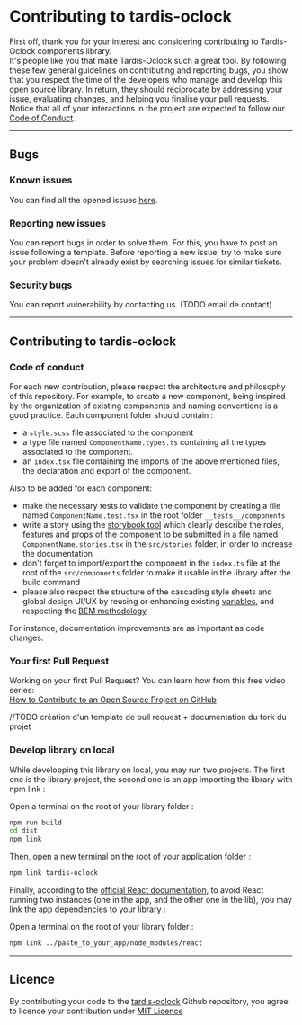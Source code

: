 # Contributing to tardis-oclock

First off, thank you for your interest and considering contributing to Tardis-Oclock components library.  
It's people like you that make Tardis-Oclock such a great tool.
By following these few general guidelines on contributing and reporting bugs, you show that you respect the time of the developers who manage and develop this open source library. In return, they should reciprocate by addressing your issue, evaluating changes, and helping you finalise your pull requests.  
Notice that all of your interactions in the project are expected to follow our [Code of Conduct](./CODE_OF_CONDUCT.md).

---

## Bugs

### Known issues

You can find all the opened issues [here](https://github.com/ecole-oclock/tardis-oclock/issues).

### Reporting new issues

You can report bugs in order to solve them. For this, you have to post an issue following a template. Before reporting a new issue, try to make sure your problem doesn't already exist by searching issues for similar tickets.

### Security bugs

You can report vulnerability by contacting us. (TODO email de contact)

---

## Contributing to tardis-oclock

### Code of conduct

For each new contribution, please respect the architecture and philosophy of this repository.
For example, to create a new component, being inspired by the organization of existing components and naming conventions is a good practice.
Each component folder should contain :

- a `style.scss` file associated to the component
- a type file named `ComponentName.types.ts` containing all the types associated to the component.
- an `index.tsx` file containing the imports of the above mentioned files, the declaration and export of the component.

Also to be added for each component:

- make the necessary tests to validate the component by creating a file named `ComponentName.test.tsx` in the root folder `__tests__/components`
- write a story using the [storybook tool](https://storybook.js.org/docs/react/writing-docs/introduction) which clearly describe the roles, features and props of the component to be submitted in a file named `ComponentName.stories.tsx` in the `src/stories` folder, in order to increase the documentation
- don't forget to import/export the component in the `index.ts` file at the root of the `src/components` folder to make it usable in the library after the build command
- please also respect the structure of the cascading style sheets and global design UI/UX by reusing or enhancing existing [variables](./src/scss/_vars.scss), and respecting the [BEM methodology](http://getbem.com/)

For instance, documentation improvements are as important as code changes.

### Your first Pull Request

Working on your first Pull Request? You can learn how from this free video series:  
[How to Contribute to an Open Source Project on GitHub](https://egghead.io/courses/how-to-contribute-to-an-open-source-project-on-github)

//TODO création d'un template de pull request + documentation du fork du projet

### Develop library on local

While developping this library on local, you may run two projects. The first one is the library project, the second one is an app importing the library with npm link :

Open a terminal on the root of your library folder :

```bash
npm run build
cd dist
npm link
```

Then, open a new terminal on the root of your application folder :

```bash
npm link tardis-oclock
```

Finally, according to the [official React documentation](https://reactjs.org/warnings/invalid-hook-call-warning.html#duplicate-react), to avoid React running two instances (one in the app, and the other one in the lib), you may link the app dependencies to your library :

Open a terminal on the root of your library folder :

```bash
npm link ../paste_to_your_app/node_modules/react
```

---

## Licence

By contributing your code to the [tardis-oclock](https://github.com/ecole-oclock/tardis-oclock) Github repository, you agree to licence your contribution under [MIT Licence](./LICENCE)

```

```
